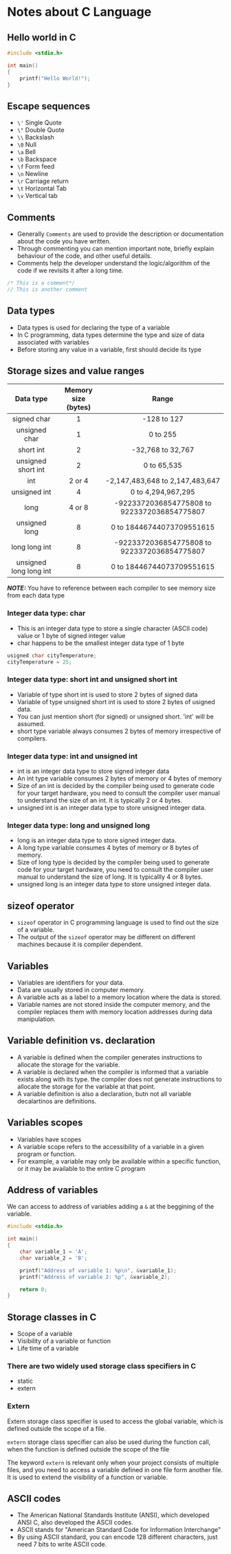 # Notes about C Language

## Hello world in C

```c
#include <stdio.h>

int main()
{
    printf("Hello World!");
}
```

## Escape sequences

- `\'` Single Quote
- `\"` Double Quote
- `\\` Backslash
- `\0` Null
- `\a` Bell
- `\b` Backspace
- `\f` Form feed
- `\n` Newline
- `\r` Carriage return
- `\t` Horizontal Tab
- `\v` Vertical tab

## Comments

- Generally `Comments` are used to provide the description or documentation about the code you have written.
- Through commenting you can mention important note, briefly explain behaviour of the code, and other useful details.
- Comments help the developer understand the logic/algorithm of the code if we revisits it after a long time.

```c
/* This is a comment*/
// This is another comment
```

## Data types
- Data types is used for declaring the type of a variable
- In C programming, data types determine the type and size of data associated with variables
- Before storing any value in a variable, first should decide its type

## Storage sizes and value ranges
| Data type | Memory size (bytes) | Range |
|:---------:|:-------------------:|:-----:|
| signed char | 1 | -128 to 127 |
| unsigned char | 1 | 0 to 255 |
| short int | 2 | -32,768 to 32,767 |
| unsigned short int | 2 | 0 to 65,535 |
| int | 2 or 4 | -2,147,483,648 to 2,147,483,647 |
| unsigned int | 4 | 0 to 4,294,967,295|
| long | 4 or 8 | -9223372036854775808 to 9223372036854775807 |
| unsigned long | 8 | 0 to 18446744073709551615 |
| long long int | 8 | -9223372036854775808 to 9223372036854775807 |
| unsigned long long int | 8 | 0 to 18446744073709551615 |

**_NOTE:_** You have to reference between each compiler to see memory size from each data type

### Integer data type: char
- This is an integer data type to store a single character (ASCII code) value or 1 byte of signed integer value
- char happens to be the smallest integer data type of 1 byte

```c
usigned char cityTemperature;
cityTemperature = 25;
```

### Integer data type: short int and unsigned short int
- Variable of type short int is used to store 2 bytes of signed data
- Variable of type unsigned short int is used to store 2 bytes of usigned data.
- You can just mention short (for signed) or unsigned short. 'int' will be assumed.
- short type variable always consumes 2 bytes of memory irrespective of compilers.

### Integer data type: int and unsigned int
- int is an integer data type to store signed integer data
- An int type variable consumes 2 bytes of memory or 4 bytes of memory
- Size of an int is decided by the compiler being used to generate code for your target hardware, you need to consult the compiler user manual to understand the size of an int. It is typically 2 or 4 bytes.
- unsigned int is an integer data type to store unsigned integer data.

### Integer data type: long and unsigned long
- long is an integer data type to store signed integer data.
- A long type variable consumes 4 bytes of memory or 8 bytes of memory.
- Size of long type is decided by the compiler being used to generate code for your target hardware, you need to consult the compiler user manual to understand the size of long. It is typicallly 4 or 8 bytes.
- unsigned long is an integer data type to store unsigned integer data.

## sizeof operator
- `sizeof` operator in C programming language is used to find out the size of a variable.
- The output of the `sizeof` operator may be different on different machines because it is compiler dependent.

## Variables
- Variables are identifiers for your data.
- Data are usually stored in computer memory.
- A variable acts as a label to a memory location where the data is stored.
- Variable names are not stored inside the computer memory, and the compiler replaces them with memory location addresses during data manipulation.

## Variable definition vs. declaration
- A variable is defined when the compiler generates instructions to allocate the storage for the variable.
- A variable is declared when the compiler is informed that a variable exists along with its type. the compiler does not generate instructions to allocate the storage for the variable at that point.
- A variable definition is also a declaration, butn not all variable decalartinos are definitions.

## Variables scopes
- Variables have scopes
- A variable scope refers to the accessibility of a variable in a given program or function.
- For example, a variable may only be available within a specific function, or it may be available to the entire C program

## Address of variables
We can access to address of variables adding a `&` at the beggining of the variable.

```c
#include <stdio.h>

int main()
{
    char variable_1 = 'A';
    char variable_2 = 'B';

    printf("Address of variable 1: %p\n", &variable_1);
    printf("Address of variable 2: %p", &variable_2);

    return 0;
}
```

## Storage classes in C
- Scope of a variable
- Visibility of a variable or function
- Life time of a variable

### There are two widely used storage class specifiers in C
- static
- extern

### Extern
Extern storage class specifier is used to access the global variable, which is defined outside the scope of a file.

`extern` storage class specifier can also be used during the function call, when the function is defined outside the scope of the file

The keyword `extern` is relevant only when your project consists of multiple files, and you need to access a variable defined in one file form another file. It is used to extend the visibility of a function or variable.

## ASCII codes
- The American National Standards Institute (ANSI), which developed ANSI C, also developed the ASCII codes.
- ASCII stands for "American Standard Code for Information Interchange"
- By using ASCII standard, you can encode 128 different characters, just need 7 bits to write ASCII code.


